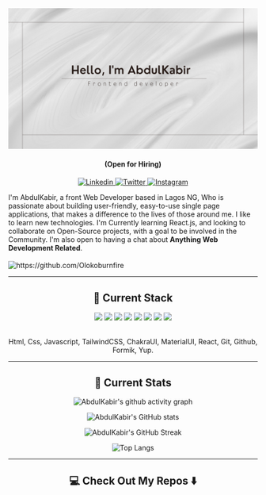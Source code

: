 <!---
Olokoburnfire/Olokoburnfire is a ✨ special ✨ repository because its `README.md` (this file) appears on your GitHub profile.
You can click the Preview link to take a look at your changes.
--->
<!--- Banner --->
<div align="center">
  <a href="https://github.com/Olokoburnfire">
    <img src="https://github.com/Olokoburnfire/Olokoburnfire/blob/main/Assets/Header.png" alt="Olokodana's banner"/>
  </a>
  <h4> (Open for Hiring)</h4>
</div>

<!--- Social Media --->
<p align="center">
  <!--- LinkedIn --->
  <a href="https://linkedin.com/in/olokodanaabdulkabir" target="blank">
    <img src="https://img.shields.io/badge/AbdulKabir-%230077B5.svg?style=for-the-badge&logo=linkedin&logoColor=white" alt="Linkedin" />
 </a>
 <!--- Twitter --->
 <a href="https://twitter.com/oloko_burn_fire" target="blank">
   <img src="https://img.shields.io/badge/-@AbdulKabir-%231DA1F2.svg?style=for-the-badge&logo=Twitter&logoColor=white" alt="Twitter" />
 </a>
  <!--- Instagram --->
 <a href="https://www.instagram.com/__olokoburnfire__/" target="blank">
   <img src="https://img.shields.io/badge/-@AbdulKabir-%231DA1F2.svg?style=for-the-badge&logo=instagram&logoColor=white" alt="Instagram" />
 </a>
</p>

<!--- About Me  --->
<p align="left">
  I'm AbdulKabir, a front Web Developer based in Lagos NG, Who is passionate about building user-friendly, easy-to-use single page applications, that makes a difference to the lives of those around me. I like to learn new technologies. I'm Currently learning React.js, and looking to collaborate on Open-Source projects, with a goal to be involved in the Community. I'm also open to having a chat about <b>Anything Web Development Related</b>.
      <!-- Want to know more about me?  [Check out my portfolio](https://www.abdulfarhan.com) -->
  <br><br>
  <img src="https://komarev.com/ghpvc/?username=Olokoburnfire" alt="https://github.com/Olokoburnfire"  align="center"/>
</p>
<!-- Tech Stack -->
<hr>
<h2 align="center"> 🔭 Current Stack</h2>
<div align="center">
  <img src="https://img.shields.io/badge/javascript-%23323330.svg?style=for-the-badge&logo=javascript&logoColor=%23F7DF1E" />
  <img src="https://img.shields.io/badge/react-%2320232a.svg?style=for-the-badge&logo=react&logoColor=%2361DAFB" />
  <img src="https://img.shields.io/badge/tailwind-css%20-%231572B6.svg?&style=for-the-badge&logo=tailwind-css&logoColor=white" />
  <img src="https://img.shields.io/badge/styled--components-DB7093?style=for-the-badge&logo=styled-components&logoColor=white" />
  <img src="https://img.shields.io/badge/materialui-%230081CB.svg?style=for-the-badge&logo=material-ui&logoColor=white" />
  <img src="https://img.shields.io/badge/chakra-%234ED1C5.svg?style=for-the-badge&logo=chakraui&logoColor=white" />
  <img src="https://img.shields.io/badge/figma-%23F24E1E.svg?style=for-the-badge&logo=figma&logoColor=white" />
  <img src="https://img.shields.io/badge/Visual%20Studio%20Code-0078d7.svg?style=for-the-badge&logo=visual-studio-code&logoColor=white" />
  <br><br>
  <p>Html, Css, Javascript, TailwindCSS, ChakraUI, MaterialUI, React, Git, Github, Formik, Yup.</p>
</div>
<!-- Github Stats -->
<hr>
<h2 align="center"> 🔭 Current Stats</h2>
<div align="center">
  
 ![AbdulKabir's github activity graph](https://github-readme-activity-graph.cyclic.app/graph?username=Olokoburnfire&theme=rogue)
    
 ![AbdulKabir's GitHub stats](https://github-readme-stats.vercel.app/api?username=Olokoburnfire&show_icons=true&theme=city_lights)
    
 ![AbdulKabir's GitHub Streak](https://github-readme-streak-stats.herokuapp.com/?user=Olokoburnfire&theme=city-lights) 
     
 ![Top Langs](https://github-readme-stats.vercel.app/api/top-langs/?username=Olokoburnfire&theme=city_lights)

</div>
<!--Repositories -->
<hr>

<h2  align="center">💻 Check Out My Repos ⬇️ </h2>
